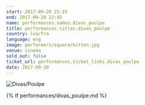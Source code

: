 ```yaml
---
start: 2017-09-20 21:15
end: 2017-09-20 22:45
name: performances.names.divas_poulpe
title: performances.titles.divas_poulpe
country: lva/fra
language: eng
image: performers/square/kitten.jpg
venue: cinema
sold_out: false
ticket_url: performances.ticket_links.divas_poulpe
date: 2017-09-20
---
```


<picture>
    <source media="(min-width: 1200px)" srcset="{% asset performers/wide/kitten.jpg @path %}">
    <source media="(min-width: 768px)" srcset="{% asset performers/wide/kitten.jpg @path %}">
    <img src="{% asset performers/square/kitten.jpg @path %}" alt="Divas/Poulpe">
</picture>

{% tf performances/divas_poulpe.md %}
